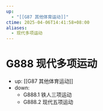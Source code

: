 ```yaml
---
up:
  - "[[G87 其他体育运动]]"
ctime: 2025-04-06T14:41:58+08:00
aliases:
  - 现代多项运动
---
```


# G888 现代多项运动

- up: [[G87 其他体育运动]]
- down:	
	- G888.1 铁人三项运动
	- G888.2 现代五项运动
	
